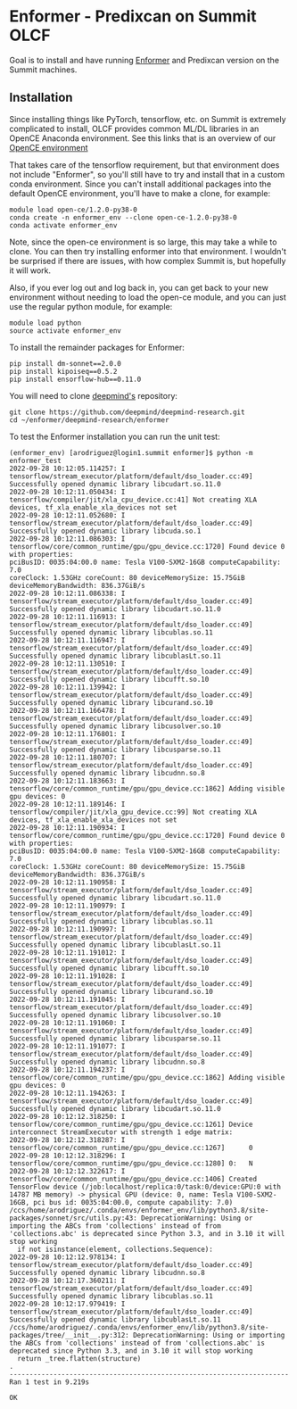 # Enformer - Predixcan on Summit OLCF

Goal is to install and have running [Enformer](https://github.com/deepmind/deepmind-research/tree/master/enformer) and Predixcan version on the Summit machines.


## Installation
Since installing things like PyTorch, tensorflow, etc. on Summit is extremely complicated to install, OLCF provides common ML/DL libraries in an OpenCE Anaconda environment. 
See this links that is an overview of our [OpenCE environment](https://docs.olcf.ornl.gov/software/analytics/ibm-wml-ce.html)

That takes care of the tensorflow requirement, but that environment does not include "Enformer", so you'll still have to try and install that in a custom conda environment. 
Since you can't install additional packages into the default OpenCE environment, you'll have to make a clone, for example:

```
module load open-ce/1.2.0-py38-0
conda create -n enformer_env --clone open-ce-1.2.0-py38-0
conda activate enformer_env
```

Note, since the open-ce environment is so large, this may take a while to clone. You can then try installing enformer into that environment. 
I wouldn't be surprised if there are issues, with how complex Summit is, but hopefully it will work.

Also, if you ever log out and log back in, you can get back to your new environment without needing to load the open-ce module, and you can just use the regular python module, for example:

```
module load python
source activate enformer_env
```

To install the remainder packages for Enformer:
```
pip install dm-sonnet==2.0.0
pip install kipoiseq==0.5.2
pip install ensorflow-hub==0.11.0
```

You will need to clone [deepmind's](https://github.com/deepmind/deepmind-research.git) repository:
```
git clone https://github.com/deepmind/deepmind-research.git
cd ~/enformer/deepmind-research/enformer
```

To test the Enformer installation you can run the unit test:

```
(enformer_env) [arodriguez@login1.summit enformer]$ python -m enformer_test
2022-09-28 10:12:05.114257: I tensorflow/stream_executor/platform/default/dso_loader.cc:49] Successfully opened dynamic library libcudart.so.11.0
2022-09-28 10:12:11.050434: I tensorflow/compiler/jit/xla_cpu_device.cc:41] Not creating XLA devices, tf_xla_enable_xla_devices not set
2022-09-28 10:12:11.052680: I tensorflow/stream_executor/platform/default/dso_loader.cc:49] Successfully opened dynamic library libcuda.so.1
2022-09-28 10:12:11.086303: I tensorflow/core/common_runtime/gpu/gpu_device.cc:1720] Found device 0 with properties:
pciBusID: 0035:04:00.0 name: Tesla V100-SXM2-16GB computeCapability: 7.0
coreClock: 1.53GHz coreCount: 80 deviceMemorySize: 15.75GiB deviceMemoryBandwidth: 836.37GiB/s
2022-09-28 10:12:11.086338: I tensorflow/stream_executor/platform/default/dso_loader.cc:49] Successfully opened dynamic library libcudart.so.11.0
2022-09-28 10:12:11.116913: I tensorflow/stream_executor/platform/default/dso_loader.cc:49] Successfully opened dynamic library libcublas.so.11
2022-09-28 10:12:11.116947: I tensorflow/stream_executor/platform/default/dso_loader.cc:49] Successfully opened dynamic library libcublasLt.so.11
2022-09-28 10:12:11.130510: I tensorflow/stream_executor/platform/default/dso_loader.cc:49] Successfully opened dynamic library libcufft.so.10
2022-09-28 10:12:11.139942: I tensorflow/stream_executor/platform/default/dso_loader.cc:49] Successfully opened dynamic library libcurand.so.10
2022-09-28 10:12:11.166478: I tensorflow/stream_executor/platform/default/dso_loader.cc:49] Successfully opened dynamic library libcusolver.so.10
2022-09-28 10:12:11.176801: I tensorflow/stream_executor/platform/default/dso_loader.cc:49] Successfully opened dynamic library libcusparse.so.11
2022-09-28 10:12:11.180707: I tensorflow/stream_executor/platform/default/dso_loader.cc:49] Successfully opened dynamic library libcudnn.so.8
2022-09-28 10:12:11.183663: I tensorflow/core/common_runtime/gpu/gpu_device.cc:1862] Adding visible gpu devices: 0
2022-09-28 10:12:11.189146: I tensorflow/compiler/jit/xla_gpu_device.cc:99] Not creating XLA devices, tf_xla_enable_xla_devices not set
2022-09-28 10:12:11.190934: I tensorflow/core/common_runtime/gpu/gpu_device.cc:1720] Found device 0 with properties:
pciBusID: 0035:04:00.0 name: Tesla V100-SXM2-16GB computeCapability: 7.0
coreClock: 1.53GHz coreCount: 80 deviceMemorySize: 15.75GiB deviceMemoryBandwidth: 836.37GiB/s
2022-09-28 10:12:11.190958: I tensorflow/stream_executor/platform/default/dso_loader.cc:49] Successfully opened dynamic library libcudart.so.11.0
2022-09-28 10:12:11.190979: I tensorflow/stream_executor/platform/default/dso_loader.cc:49] Successfully opened dynamic library libcublas.so.11
2022-09-28 10:12:11.190997: I tensorflow/stream_executor/platform/default/dso_loader.cc:49] Successfully opened dynamic library libcublasLt.so.11
2022-09-28 10:12:11.191012: I tensorflow/stream_executor/platform/default/dso_loader.cc:49] Successfully opened dynamic library libcufft.so.10
2022-09-28 10:12:11.191028: I tensorflow/stream_executor/platform/default/dso_loader.cc:49] Successfully opened dynamic library libcurand.so.10
2022-09-28 10:12:11.191045: I tensorflow/stream_executor/platform/default/dso_loader.cc:49] Successfully opened dynamic library libcusolver.so.10
2022-09-28 10:12:11.191060: I tensorflow/stream_executor/platform/default/dso_loader.cc:49] Successfully opened dynamic library libcusparse.so.11
2022-09-28 10:12:11.191077: I tensorflow/stream_executor/platform/default/dso_loader.cc:49] Successfully opened dynamic library libcudnn.so.8
2022-09-28 10:12:11.194237: I tensorflow/core/common_runtime/gpu/gpu_device.cc:1862] Adding visible gpu devices: 0
2022-09-28 10:12:11.194263: I tensorflow/stream_executor/platform/default/dso_loader.cc:49] Successfully opened dynamic library libcudart.so.11.0
2022-09-28 10:12:12.318250: I tensorflow/core/common_runtime/gpu/gpu_device.cc:1261] Device interconnect StreamExecutor with strength 1 edge matrix:
2022-09-28 10:12:12.318287: I tensorflow/core/common_runtime/gpu/gpu_device.cc:1267]      0
2022-09-28 10:12:12.318296: I tensorflow/core/common_runtime/gpu/gpu_device.cc:1280] 0:   N
2022-09-28 10:12:12.322617: I tensorflow/core/common_runtime/gpu/gpu_device.cc:1406] Created TensorFlow device (/job:localhost/replica:0/task:0/device:GPU:0 with 14787 MB memory) -> physical GPU (device: 0, name: Tesla V100-SXM2-16GB, pci bus id: 0035:04:00.0, compute capability: 7.0)
/ccs/home/arodriguez/.conda/envs/enformer_env/lib/python3.8/site-packages/sonnet/src/utils.py:43: DeprecationWarning: Using or importing the ABCs from 'collections' instead of from 'collections.abc' is deprecated since Python 3.3, and in 3.10 it will stop working
  if not isinstance(element, collections.Sequence):
2022-09-28 10:12:12.978134: I tensorflow/stream_executor/platform/default/dso_loader.cc:49] Successfully opened dynamic library libcudnn.so.8
2022-09-28 10:12:17.360211: I tensorflow/stream_executor/platform/default/dso_loader.cc:49] Successfully opened dynamic library libcublas.so.11
2022-09-28 10:12:17.979419: I tensorflow/stream_executor/platform/default/dso_loader.cc:49] Successfully opened dynamic library libcublasLt.so.11
/ccs/home/arodriguez/.conda/envs/enformer_env/lib/python3.8/site-packages/tree/__init__.py:312: DeprecationWarning: Using or importing the ABCs from 'collections' instead of from 'collections.abc' is deprecated since Python 3.3, and in 3.10 it will stop working
  return _tree.flatten(structure)
.
----------------------------------------------------------------------
Ran 1 test in 9.219s

OK
```
